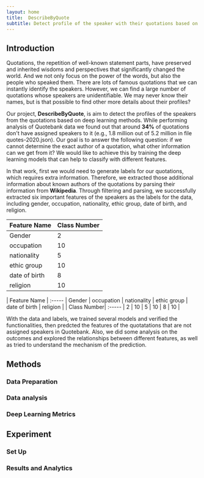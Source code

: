 ```yaml
---
layout: home
title:  DescribeByQuote
subtitle: Detect profile of the speaker with their quotations based on deep learning
---
```



## Introduction

Quotations, the repetition of well-known statement parts, have preserved and inherited wisdoms and perspectives 
that significantly changed the world. And we not only focus on the power of the words, but also the people who speaked 
them. There are lots of famous quotations that we can instantly identify the speakers. However, we can find a large 
number of quotations whose speakers are unidentifiable. We may never know their names, but is that possible to find 
other more details about their profiles? 

Our project, **DescribeByQuote**, is aim to detect the profiles of the speakers from the quotations based on deep learning
methods. While performing analysis of Quotebank data we found out that around **34%** of quotations don't have assigned 
speakers to it (e.g., 1.8 million out of 5.2 million in file quotes-2020.json). Our goal is to answer the following question: if we cannot determine the exact author of a quotation, what other information can we get from it? We would like to achieve this by training the deep learning models that can help to classify with different features.

In that work, first we would need to generate labels for our quotations, which requires extra information. Therefore, we extracted those additional information about known authors of the quotations by parsing their information from **Wikipedia**. Through filtering and parsing, we successfully extracted six important features of the speakers as the labels for the data, including gender, occupation, nationality, ethic group, date of birth, and religion. 

| Feature Name | Class Number| 
| :----- | :----- |
| Gender | 2 |
| occupation | 10 |
| nationality | 5 |
| ethic group | 10 |
| date of birth | 8 |
| religion | 10 |

| Feature Name | :----- | Gender | occupation | nationality | ethic group | date of birth | religion |
| Class Number| :----- | 2 | 10 | 5 | 10 | 8 | 10 |

With the data and labels, we trained several models and verified the functionalities, then predcted the features of the 
quotatations that are not assigned speakers in Quotebank. Also, we did some analysis on the outcomes and explored the 
relationships between different features, as well as tried to understand the mechanism of the prediction.

## Methods 

### Data Preparation

### Data analysis

### Deep Learning Metrics

## Experiment

### Set Up

### Results and Analytics